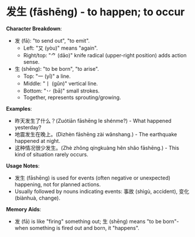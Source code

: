 # **发生 (fāshēng) - to happen; to occur**

**Character Breakdown**:  
- 发 (fā): "to send out", "to emit".
  - Left: "又 (yòu)" means "again".
  - Right/top: "⺈ (dāo)" knife radical (upper-right position) adds action sense.  
- 生 (shēng): "to be born", "to arise".
  - Top: "一 (yī)" a line.
  - Middle: "丨 (gǔn)" vertical line.
  - Bottom: "丷 (bā)" small strokes.
  - Together, represents sprouting/growing.

**Examples**:  
- 昨天发生了什么？(Zuótiān fāshēng le shénme?) - What happened yesterday?  
- 地震发生在晚上。(Dìzhèn fāshēng zài wǎnshang.) - The earthquake happened at night.  
- 这种情况很少发生。(Zhè zhǒng qíngkuàng hěn shǎo fāshēng.) - This kind of situation rarely occurs.

**Usage Notes**:  
- 发生 (fāshēng) is used for events (often negative or unexpected) happening, not for planned actions.  
- Usually followed by nouns indicating events: 事故 (shìgù, accident), 变化 (biànhuà, change).

**Memory Aids**:  
- 发 (fā) is like "firing" something out; 生 (shēng) means "to be born"-when something is fired out and born, it "happens".